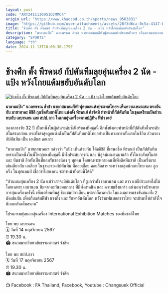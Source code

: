 ```yaml
---
layout: post
code: "ART2411130951O2MMC4"
origin_url: "https://www.khaosod.co.th/sports/news_9503831"
image: "https://github.com/user-attachments/assets/28f3d6ca-0c5a-4147-bf66-b39b82ce1263"
title: "ช้างศึก ตั้ง พีรดนย์ กัปตันทีมลุยอุ่นเครื่อง 2 นัด - แป้ง หวังโกยแต้มขยับอันดับโลก"
description: "มาดามแป้ง” นวลพรรณ ล่ำซำ นายกสมาคมกีฬาฟุตบอลแห่งประเทศไทยฯ เห็นความเหมาะสม ตรงกันกับ มาซาทาดะ อิชิอิ กุนซือทีมชาติไทย แต่งตั้ง พีรดนย์ ฉ่ำรัศมี ทำหน้าที่"
category: "SPORTS"
language: "th"
date: 2024-11-13T10:00:30.179Z
---
```


# ช้างศึก ตั้ง พีรดนย์ กัปตันทีมลุยอุ่นเครื่อง 2 นัด - แป้ง หวังโกยแต้มขยับอันดับโลก

[![ช้างศึก ตั้ง พีรดนย์ กัปตันทีมลุยอุ่นเครื่อง 2 นัด - แป้ง หวังโกยแต้มขยับอันดับโลก](https://www.khaosod.co.th/wpapp/uploads/2024/11/DSC07179.jpg "ช้างศึก ตั้ง พีรดนย์ กัปตันทีมลุยอุ่นเครื่อง 2 นัด - แป้ง หวังโกยแต้มขยับอันดับโลก")](https://www.khaosod.co.th/wpapp/uploads/2024/11/DSC07179.jpg)

**มาดามแป้ง” นวลพรรณ ล่ำซำ นายกสมาคมกีฬาฟุตบอลแห่งประเทศไทยฯ เห็นความเหมาะสม ตรงกันกับ มาซาทาดะ อิชิอิ กุนซือทีมชาติไทย แต่งตั้ง พีรดนย์ ฉ่ำรัศมี ทำหน้าที่กัปตันทีม ในชุดเตรียมเปิดบ้านพบกับ เลบานอน และ สปป.ลาว ในเกมอุ่นเครื่องตามปฏิทิน ฟีฟ่า เดย์**

กองกลางวัย 32 ปี เป็นหนึ่งในผู้เล่นระดับซีเนียร์ของทีมชุดนี้ อีกทั้งยังเคยทำหน้าที่กัปตันทีมในระดับสโมสรมาก่อน กระทั่งล่าสุดถูกแต่งตั้งเป็นกัปตันทีมชาติไทยอย่างเป็นทางการครั้งแรกในชีวิต ส่วนรองกัปตันทีม เป็น เอเลียส ดอเลาะ

“มาดามแป้ง” นายกสมาคมฯ กล่าวว่า “แป้ง เห็นด้วยกับ โค้ชอิชิอิ ที่เสนอชื่อ พีรดนย์ เป็นกัปตันทีม เพราะเป็นหนึ่งในพี่ใหญ่ของทีมชุดนี้ มีทั้งประสบการณ์ และ พิสูจน์ผลงานมาแล้ว ทั้งในระดับสโมสร และ ทีมชาติ อีกทั้งเป็นที่ยอมรับของน้อง ๆ ทุกคน โดยเฉพาะหลายคนที่เพิ่งติดทีมชาติ เป็นครั้งแรก เช่นเดียวกับ เอเลียส ในฐานะรองกัปตันทีม ที่คอยเชื่อย คอยสื่อสาร ระหว่างกลุ่มนักเตะไทย และ ลูกครึ่ง ในทุกแคมป์ เชื่อว่าทั้งสองคน จะทำหน้าที่ตรงนี้ได้ดี”

“ส่วนเกมอุ่นเครื่อง 2 นัด แม้ว่าเราจะมีอันดับโลก ที่สูงกว่าทั้ง เลบานอน และ ลาว แต่ก็ประมาทไม่ได้ โดยเฉพาะ เลบานอน ทีมจากตะวันออกกลาง ที่มีทั้งเทคนิค และ ความแข็งแกร่ง แน่นอนว่าเป้าหมายการอุ่นเครื่องครั้งนี้ เพื่อเตรียมทีมสู่ ชิงแชมป์อาเซียน แต่เราก็คาดหวัง ในแง่ผลการแข่งขันชนะทั้ง 2 นัดเช่นกัน เพื่อเก็บแต้มฟีฟ่า แรงกิ้ง และ รักษาอันดับโลก หวังว่าแฟนบอลชาวไทย จะเข้ามาให้กำลังใจนักเตะกันเต็มสนาม“

โปรแกรมฟุตบอลอุ่นเครื่อง International Exhibition Matches ของทีมชาติไทย

ไทย พบ เลบานอน  
🗓 วันที่ 14 พฤศจิกายน 2567  
⏰ 19.30 น.  
🏟 สนามมหาวิทยาลัยธรรมศาสตร์ รังสิต

ไทย พบ สปป.ลาว  
🗓 วันที่ 17 พฤศจิกายน 2567  
⏰ 19.30 น.  
🏟 สนามมหาวิทยาลัยธรรมศาสตร์ รังสิต

📺 Facebook : FA Thailand, Facebook, Youtube : Changsuek Official